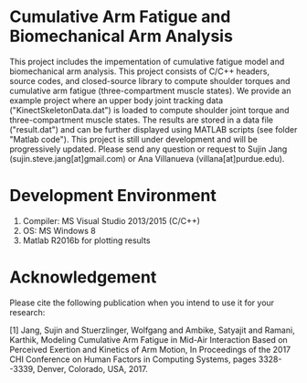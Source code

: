 # Cumulative Arm Fatigue and Biomechanical Arm Analysis
This project includes the impementation of cumulative fatigue model and biomechanical arm analysis. 
This project consists of C/C++ headers, source codes, and closed-source library to compute shoulder torques and cumulative arm fatigue (three-compartment muscle states).
We provide an example project where an upper body joint tracking data ("KinectSkeletonData.dat") is loaded to compute shoulder joint torque and three-compartment muscle states.
The results are stored in a data file ("result.dat") and can be further displayed using MATLAB scripts (see folder "Matlab code").
This project is still under development and will be progressively updated.
Please send any question or request to Sujin Jang (sujin.steve.jang[at]gmail.com) or Ana Villanueva (villana[at]purdue.edu).

# Development Environment
1. Compiler: MS Visual Studio 2013/2015 (C/C++)
2. OS: MS Windows 8
3. Matlab R2016b for plotting results

# Acknowledgement 
Please cite the following publication when you intend to use it for your research:

[1] Jang, Sujin and Stuerzlinger, Wolfgang and Ambike, Satyajit and Ramani, Karthik, Modeling Cumulative Arm Fatigue in Mid-Air Interaction Based on Perceived Exertion and Kinetics of Arm Motion, In Proceedings of the 2017 CHI Conference on Human Factors in Computing Systems, pages 3328--3339, Denver, Colorado, USA, 2017.
